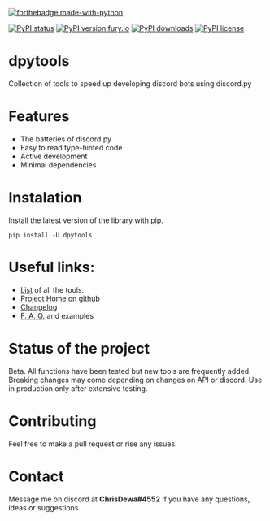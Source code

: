 [![forthebadge made-with-python](http://ForTheBadge.com/images/badges/made-with-python.svg)](https://www.python.org/)

[![PyPI status](https://img.shields.io/pypi/status/dpytools.svg)](https://pypi.python.org/pypi/dpytools/)
[![PyPI version fury.io](https://badge.fury.io/py/dpytools.svg)](https://pypi.python.org/pypi/dpytools/)
[![PyPI downloads](https://img.shields.io/pypi/dm/dpytools.svg)](https://pypistats.org/packages/dpytools)
[![PyPI license](https://img.shields.io/pypi/l/dpytools.svg)](https://pypi.python.org/pypi/dpytools/)


# dpytools
Collection of tools to speed up developing discord bots using discord.py

# Features
- The batteries of discord.py
- Easy to read type-hinted code
- Active development
- Minimal dependencies

# Instalation
Install the latest version of the library with pip.
```
pip install -U dpytools
```

# Useful links:
- [List](https://github.com/chrisdewa/dpytools/blob/master/docs/All.md) of all the tools.
- [Project Home](https://github.com/chrisdewa/dpytools) on github
- [Changelog](https://github.com/chrisdewa/dpytools/blob/master/CHANGELOG.md)
- [F. A. Q.](https://github.com/chrisdewa/dpytools/blob/master/docs/FAQ.md) and examples

# Status of the project
Beta.
All functions have been tested but new tools are frequently added.
Breaking changes may come depending on changes on API or discord.
Use in production only after extensive testing.

# Contributing
Feel free to make a pull request or rise any issues.

# Contact
Message me on discord at **ChrisDewa#4552** if you have any questions, ideas or suggestions.
